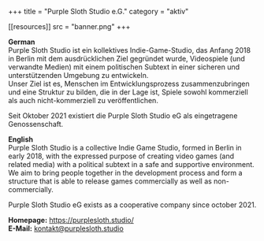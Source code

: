 +++
title = "Purple Sloth Studio e.G."
category = "aktiv"

[[resources]]
src = "banner.png"
+++

**German**  
Purple Sloth Studio ist ein kollektives Indie-Game-Studio, das Anfang
2018 in Berlin mit dem ausdrücklichen Ziel gegründet wurde, Videospiele
(und verwandte Medien) mit einem politischen Subtext in einer sicheren
und unterstützenden Umgebung zu entwickeln.  
Unser Ziel ist es, Menschen im Entwicklungsprozess zusammenzubringen und
eine Struktur zu bilden, die in der Lage ist, Spiele sowohl kommerziell
als auch nicht-kommerziell zu veröffentlichen.

Seit Oktober 2021 existiert die Purple Sloth Studio eG als eingetragene
Genossenschaft.

**English**  
Purple Sloth Studio is a collective Indie Game Studio, formed in Berlin
in early 2018, with the expressed purpose of creating video games (and
related media) with a political subtext in a safe and supportive
environment.
We aim to bring people together in the development process and form a
structure that is able to release games commercially as well as
non-commercially.

Purple Sloth Studio eG exists as a cooperative company since october
2021.

**Homepage:** <https://purplesloth.studio/>  
**E-Mail:** <kontakt@purplesloth.studio>
